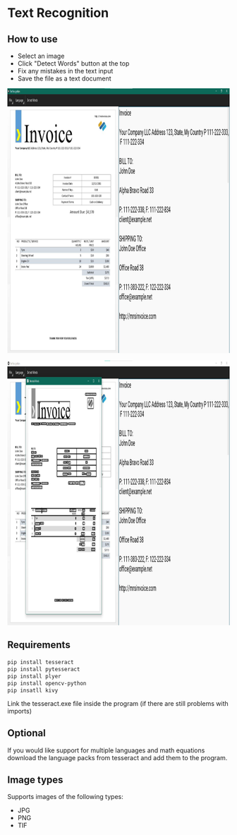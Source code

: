 # Text Recognition

## How to use
- Select an image
- Click "Detect Words" button at the top
- Fix any mistakes in the text input
- Save the file as a text document

<p align="center">
<img src="https://github.com/Shayan925/TextRecognition/blob/main/image_2021-07-06_204610.png" height="600" width="1200"/>
</p>

<p align="center">
<img src="https://github.com/Shayan925/TextRecognition/blob/main/image_2021-07-06_204831.png" height="600" width="1200"/>
</p>

## Requirements
```
pip install tesseract
pip install pytesseract
pip install plyer
pip install opencv-python
pip insatll kivy
```
Link the tesseract.exe file inside the program (if there are still problems with imports)

## Optional
If you would like support for multiple languages and math equations download the 
language packs from tesseract and add them to the program.

## Image types
Supports images of the following types:
- JPG
- PNG
- TIF
